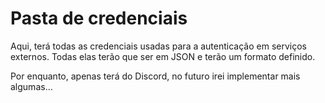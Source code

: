 # Pasta de credenciais
Aqui, terá todas as credenciais usadas para a autenticação em serviços externos.
Todas elas terão que ser em JSON e terão um formato definido.

Por enquanto, apenas terá do Discord, no futuro irei implementar mais algumas...